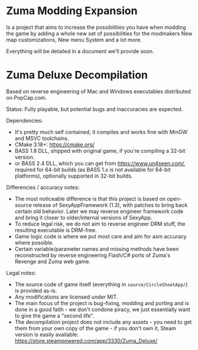 # Zuma Modding Expansion
Is a project that aims to increase the possibilities you have when modding the game by adding a whole new set of possibilities for the modmakers
New map customizations, New menu System and a lot more.

Everything will be detailed in a document we'll provide soon.



# Zuma Deluxe Decompilation

Based on reverse engineering of Mac and Windows executables distributed on PopCap.com.

Status: Fully playable, but potential bugs and inaccuracies are expected.

Dependencies:
- It's pretty much self contained, it compiles and works fine with MinGW and MSVC toolchains.
- CMake 3.18+: https://cmake.org/
- BASS 1.8 DLL, shipped with original game, if you're compiling a 32-bit version.
- or BASS 2.4 DLL, which you can get from https://www.un4seen.com/, required for 64-bit builds 
  (as BASS 1.x is not available for 64-bit platforms), optionally supported in 32-bit builds.

Differencies / accuracy notes:
- The most noticeable difference is that this project is based on open-source release of SexyAppFramework (1.3), with patches to bring back certain old behavior. Later we may reverse engineer framework code and bring it closer to older/internal versions of SexyApp.
- To reduce legal risk, we do not aim to reverse engineer DRM stuff, the resulting executable is DRM-free.
- Game logic code is where we put most care and aim for asm accuracy where possible.
- Certain variable/parameter names and missing methods have been reconstructed by reverse engineering Flash/C# ports of Zuma's Revenge and Zuma web game.

Legal notes:
- The source code of game itself (everything in `source/CircleShootApp/`) is provided as-is.
- Any modifications are licensed under MIT.
- The main focus of the project is bug-fixing, modding and porting and is done in a good faith - we don't condone 
  piracy, we just essentially want to give the game a "second life".
- The decompilation project does not include any assets - you need to get them from your own copy of the game - if 
  you don't own it, Steam version is easily available: https://store.steampowered.com/app/3330/Zuma_Deluxe/

